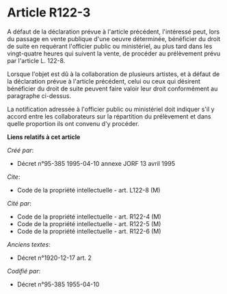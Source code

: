 # Article R122-3

A défaut de la déclaration prévue à l'article précédent, l'intéressé peut, lors du passage en vente publique d'une oeuvre
déterminée, bénéficier du droit de suite en requérant l'officier public ou ministériel, au plus tard dans les vingt-quatre
heures qui suivent la vente, de procéder au prélèvement prévu par l'article L. 122-8.

Lorsque l'objet est dû à la collaboration de plusieurs artistes, et à défaut de la déclaration prévue à l'article précédent,
celui ou ceux qui désirent bénéficier du droit de suite peuvent faire valoir leur droit conformément au paragraphe ci-dessus.

La notification adressée à l'officier public ou ministériel doit indiquer s'il y accord entre les collaborateurs sur la
répartition du prélèvement et dans quelle proportion ils ont convenu d'y procéder.

**Liens relatifs à cet article**

_Créé par_:

  - Décret n°95-385 1995-04-10 annexe JORF 13 avril 1995

_Cite_:

  - Code de la propriété intellectuelle - art. L122-8 (M)

_Cité par_:

  - Code de la propriété intellectuelle - art. R122-4 (M)
  - Code de la propriété intellectuelle - art. R122-5 (M)
  - Code de la propriété intellectuelle - art. R122-6 (M)

_Anciens textes_:

  - Décret n°1920-12-17 art. 2

_Codifié par_:

  - Décret n°95-385 1955-04-10
